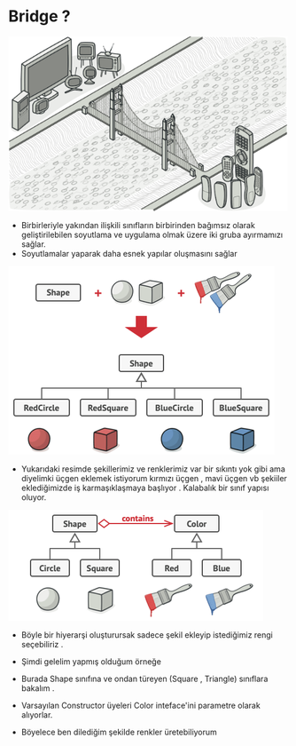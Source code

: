 # Bridge ?

<img src = "https://github.com/rasitesdmr/StructuralDesignPatterns/blob/master/image/bridge.png" />

* Birbirleriyle yakından ilişkili sınıfların birbirinden bağımsız olarak geliştirilebilen soyutlama
  ve uygulama olmak üzere iki gruba ayırmamızı sağlar.
* Soyutlamalar yaparak daha esnek yapılar oluşmasını sağlar 

<img src = "https://github.com/rasitesdmr/StructuralDesignPatterns/blob/master/image/problem-en.png" />

* Yukarıdaki resimde şekillerimiz ve renklerimiz var bir sıkıntı yok gibi ama diyelimki üçgen eklemek istiyorum 
kırmızı üçgen , mavi üçgen vb şekiiler eklediğimizde iş karmaşıklaşmaya başlıyor . Kalabalık bir sınıf yapısı oluyor.

<img src = "https://github.com/rasitesdmr/StructuralDesignPatterns/blob/master/image/solution-en.png" />

* Böyle bir hiyerarşi oluşturursak sadece şekil ekleyip istediğimiz rengi seçebiliriz .

* Şimdi gelelim yapmış olduğum örneğe 
* Burada Shape sınıfına ve ondan türeyen (Square , Triangle) sınıflara bakalım .
* Varsayılan Constructor üyeleri Color inteface'ini parametre olarak alıyorlar.
* Böyelece ben dilediğim şekilde renkler üretebiliyorum
